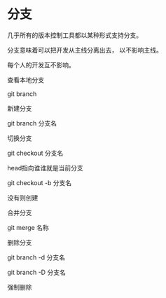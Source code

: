 # 分支

几乎所有的版本控制工具都以某种形式支持分支。

分支意味着可以把开发从主线分离出去， 以不影响主线。

每个人的开发互不影响。



查看本地分支

git branch



新建分支

git branch 分支名



切换分支

git checkout 分支名

head指向谁谁就是当前分支

git checkout -b 分支名

没有则创建



合并分支

git merge 名称



删除分支

git branch -d 分支名



git branch -D 分支名



强制删除